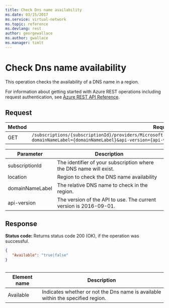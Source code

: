 ```yaml
---
title: Check Dns name availability
ms.date: 03/15/2017
ms.service: virtual-network
ms.topic: reference
ms.devlang: rest
author: georgewallace
ms.author: gwallace
ms.manager: timlt
---
```

# Check Dns name availability

This operation checks the availability of a DNS name in a region.

For information about getting started with Azure REST operations including request authentication, see [Azure REST API Reference](../../index.md).
## Request  

|Method|Request URI|  
|------------|-----------------|  
|GET|`/subscriptions/{subscriptionId}/providers/Microsoft.Network/locations/{location}/CheckDnsNameAvailability?domainNameLabel={domainNameLabel}&api-version={api-version}`|  

| Parameter | Description |
| --------- | ----------- |
| subscriptionId | The identifier of your subscription where the DNS name will exist. |
| location | Region to check the DNS name availability |
| domainNameLabel | The relative DNS name to check in the region. |
| api-version | The version of the API to use. The current version is 2016-09-01. | 

## Response  
 **Status code:** Returns status code 200 (OK), if the operation was successful.  
  
```json
{  
   "Available": "true|false"  
}  
  
```  
  
|Element name|Description|  
|------------------|-----------------|  
|Available|Indicates whether or not the Dns name is available within the specified region.|
